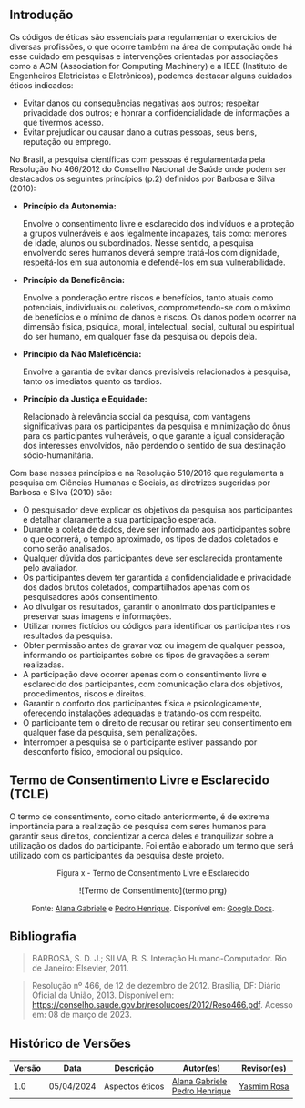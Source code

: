 ## Introdução
Os códigos de éticas são essenciais para regulamentar o exercícios de diversas profissões, o que ocorre também na área de computação onde há esse cuidado em pesquisas e intervenções orientadas por associações como a ACM (Association for Computing Machinery) e a IEEE (Instituto de Engenheiros Eletricistas e Eletrônicos), podemos destacar alguns cuidados éticos indicados:
<ul>
<li>Evitar danos ou consequências negativas aos outros; respeitar privacidade dos outros; e honrar a confidencialidade de informações a que tivermos acesso.</li>
<li>Evitar prejudicar ou causar dano a outras pessoas, seus bens, reputação ou emprego.</li>
</ul>

No Brasil, a pesquisa científicas com pessoas é regulamentada pela Resolução No 466/2012 do Conselho Nacional de Saúde onde podem ser destacados os seguintes princípios (p.2) definidos por Barbosa e Silva (2010):
<ul>
        <li>
            <strong>Princípio da Autonomia:</strong>
            <p>Envolve o consentimento livre e esclarecido dos indivíduos e a proteção a grupos vulneráveis e aos legalmente incapazes, tais como: menores de idade, alunos ou subordinados. Nesse sentido, a pesquisa envolvendo seres humanos deverá sempre tratá-los com dignidade, respeitá-los em sua autonomia e defendê-los em sua vulnerabilidade.</p>
        </li>
        <li>
            <strong>Princípio da Beneficência:</strong>
            <p>Envolve a ponderação entre riscos e benefícios, tanto atuais como potenciais, individuais ou coletivos, comprometendo-se com o máximo de benefícios e o mínimo de danos e riscos. Os danos podem ocorrer na dimensão física, psíquica, moral, intelectual, social, cultural ou espiritual do ser humano, em qualquer fase da pesquisa ou depois dela.</p>
        </li>
        <li>
            <strong>Princípio da Não Maleficência:</strong>
            <p>Envolve a garantia de evitar danos previsíveis relacionados à pesquisa, tanto os imediatos quanto os tardios.</p>
        </li>
        <li>
            <strong>Princípio da Justiça e Equidade:</strong>
            <p>Relacionado à relevância social da pesquisa, com vantagens significativas para os participantes da pesquisa e minimização do ônus para os participantes vulneráveis, o que garante a igual consideração dos interesses envolvidos, não perdendo o sentido de sua destinação sócio-humanitária.</p>
        </li>
    </ul>

Com base nesses princípios e na Resolução 510/2016 que regulamenta a pesquisa em Ciências Humanas e Sociais, as diretrizes sugeridas por Barbosa e Silva (2010) são:
<ul>
        <li>
            O pesquisador deve explicar os objetivos da pesquisa aos participantes e detalhar claramente a sua participação esperada.
        </li>
        <li>
            Durante a coleta de dados, deve ser informado aos participantes sobre o que ocorrerá, o tempo aproximado, os tipos de dados coletados e como serão analisados.
        </li>
        <li>
            Qualquer dúvida dos participantes deve ser esclarecida prontamente pelo avaliador.
        </li>
        <li>
            Os participantes devem ter garantida a confidencialidade e privacidade dos dados brutos coletados, compartilhados apenas com os pesquisadores após consentimento.
        </li>
        <li>
            Ao divulgar os resultados, garantir o anonimato dos participantes e preservar suas imagens e informações.
        </li>
        <li>
            Utilizar nomes fictícios ou códigos para identificar os participantes nos resultados da pesquisa.
        </li>
        <li>
            Obter permissão antes de gravar voz ou imagem de qualquer pessoa, informando os participantes sobre os tipos de gravações a serem realizadas.
        </li>
        <li>
            A participação deve ocorrer apenas com o consentimento livre e esclarecido dos participantes, com comunicação clara dos objetivos, procedimentos, riscos e direitos.
        </li>
        <li>
            Garantir o conforto dos participantes física e psicologicamente, oferecendo instalações adequadas e tratando-os com respeito.
        </li>
        <li>
            O participante tem o direito de recusar ou retirar seu consentimento em qualquer fase da pesquisa, sem penalizações.
        </li>
        <li>
            Interromper a pesquisa se o participante estiver passando por desconforto físico, emocional ou psíquico.
        </li>
    </ul>

## Termo de Consentimento Livre e Esclarecido (TCLE)
O termo de consentimento, como citado anteriormente, é de extrema importância para a realização de pesquisa com seres humanos para garantir seus direitos, concientizar a cerca deles e tranquilizar sobre a utilização os dados do participante. Foi então elaborado um termo que será utilizado com os participantes da pesquisa deste projeto.

<font size="2"><p style="text-align: center"> Figura x - Termo de Consentimento Livre e Esclarecido </p></font>

<center>![Termo de Consentimento](termo.png) </center>

<font size="2"><p style="text-align: center"> Fonte: [Alana Gabriele](https://github.com/alanagabriele) e [Pedro Henrique](https://github.com/PedroHenrique061). Disponível em: [Google Docs](https://docs.google.com/document/d/1SYxAgTJFDZQ4u4j6DUbN0arY3rBEV0UuM4vYtjSpkd8/edit?usp=sharing).</p></font>


## Bibliografia
> BARBOSA, S. D. J.; SILVA, B. S. Interação Humano-Computador. Rio de Janeiro: Elsevier, 2011. <br>

> Resolução nº 466, de 12 de dezembro de 2012. Brasília, DF: Diário Oficial da União, 2013. Disponível em: https://conselho.saude.gov.br/resolucoes/2012/Reso466.pdf. Acesso em: 08 de março de 2023.



## Histórico de Versões

| Versão |    Data    | Descrição                                 | Autor(es)                                       | Revisor(es)                                    |
| ------ | :--------: | ----------------------------------------- | ----------------------------------------------- | ---------------------------------------------- |
| 1.0    | 05/04/2024 | Aspectos éticos | [Alana Gabriele](https://github.com/alanagabriele) <br> [Pedro Henrique](https://github.com/PedroHenrique061) |   [Yasmim Rosa](https://github.com/yaskisoba)  |
